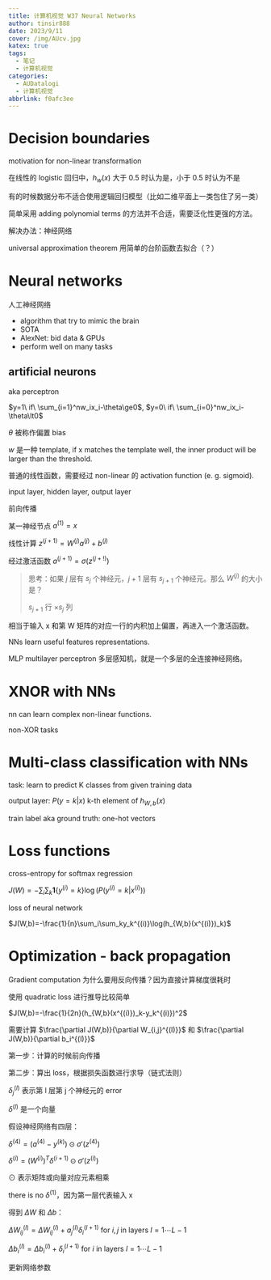 ```yaml
---
title: 计算机视觉 W37 Neural Networks
author: tinsir888
date: 2023/9/11
cover: /img/AUcv.jpg
katex: true
tags:
  - 笔记
  - 计算机视觉
categories:
  - AUDatalogi
  - 计算机视觉
abbrlink: f0afc3ee
---
```


# Decision boundaries

motivation for non-linear transformation

在线性的 logistic 回归中，$h_w(x)$ 大于 0.5 时认为是，小于 0.5 时认为不是

有的时候数据分布不适合使用逻辑回归模型（比如二维平面上一类包住了另一类）

简单采用 adding polynomial terms 的方法并不合适，需要泛化性更强的方法。

解决办法：神经网络

universal approximation theorem 用简单的台阶函数去拟合（？）

# Neural networks

人工神经网络

- algorithm that try to mimic the brain
- SOTA
- AlexNet: bid data & GPUs
- perform well on many tasks

## artificial neurons

aka perceptron

$y=1\ if\ \sum_{i=1}^nw_ix_i-\theta\ge0$, $y=0\ if\ \sum_{i=0}^nw_ix_i-\theta\lt0$

$\theta$ 被称作偏置 bias

$w$ 是一种 template, if x matches the template well, the inner product will be larger than the threshold.

普通的线性函数，需要经过 non-linear 的 activation function (e. g. sigmoid).

input layer, hidden layer, output layer

前向传播

某一神经节点 $a^{(1)}=x$

线性计算 $z^{(j+1)}=W^{(j)}a^{(j)}+b^{(j)}$

经过激活函数 $a^{(j+1)}=\sigma(z^{(j+!)})$

> 思考：如果 $j$ 层有 $s_j$ 个神经元，$j+1$ 层有 $s_{j+1}$ 个神经元。那么 $W^{(j)}$ 的大小是？
>
> $s_{j+1}$ 行 $\times$$s_{j}$ 列

相当于输入 x 和第 W 矩阵的对应一行的内积加上偏置，再进入一个激活函数。

NNs learn useful features representations.

MLP multilayer perceptron 多层感知机，就是一个多层的全连接神经网络。

# XNOR with NNs

nn can learn complex non-linear functions.

non-XOR tasks

# Multi-class classification with NNs

task: learn to predict K classes from given training data

output layer: $P(y=k|x)$ k-th element of $h_{W,b}(x)$

train label aka ground truth: one-hot vectors

# Loss functions

cross-entropy for softmax regression

$J(W)=-\sum_i\sum_k\mathbf{1}\{y^{(i)}=k\}\log(P(y^{(i)}=k|x^{(i)}))$

loss of neural network

$J(W,b)=-\frac{1}{n}\sum_i\sum_ky_k^{(i)}\log(h_{W,b}(x^{(i)})_k)$

# Optimization - back propagation

Gradient computation 为什么要用反向传播？因为直接计算梯度很耗时

使用 quadratic loss 进行推导比较简单

$J(W,b)=-\frac{1}{2n}(h_{W,b}(x^{(i)})_k-y_k^{(i)})^2$

需要计算 $\frac{\partial J(W,b)}{\partial W_{i,j}^{(l)}}$ 和 $\frac{\partial J(W,b)}{\partial b_i^{(l)}}$

第一步：计算的时候前向传播

第二步：算出 loss，根据损失函数进行求导（链式法则）

$\delta_j^{(l)}$ 表示第 l 层第 j 个神经元的 error

$\delta^{(l)}$ 是一个向量

假设神经网络有四层：

$\delta^{(4)}=(a^{(4)}-y^{(k)})\odot\sigma'(z^{(4)})$

$\delta^{(i)}=(W^{(i)})^T\delta^{(i+1)}\odot\sigma'(z^{(i)})$

$\odot$ 表示矩阵或向量对应元素相乘

there is no $\delta^{(1)}$，因为第一层代表输入 x

得到 $\Delta W$ 和 $\Delta b$：

$\Delta W_{ij}^{(l)}=\Delta W_{ij}^{(l)}+a_j^{(l)}\delta_i^{(l+1)}$ for $i,j$ in layers $l=1\cdots L-1$

$\Delta b_i^{(l)}=\Delta b_i^{(l)}+\delta_i^{(l+1)}$ for $i$ in layers $l=1\cdots L-1$

更新网络参数